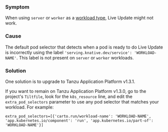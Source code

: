 ### Symptom

When using `server` or `worker` as a
[workload type](https://docs.vmware.com/en/VMware-Tanzu-Application-Platform/1.3/tap/GUID-workloads-workload-types.html#types),
Live Update might not work.

### Cause

The default pod selector that detects when a pod is ready to do Live Update is incorrectly using
the label `'serving.knative.dev/service': 'WORKLOAD-NAME'`.
This label is not present on  `server` or `worker` workloads.

### Solution

One solution is to upgrade to Tanzu Application Platform v1.3.1.

If you want to remain on Tanzu Application Platform v1.3.0, go to the project's `Tiltfile`, look for
the `k8s_resource` line, and edit the `extra_pod_selectors` parameter to use any pod selector that
matches your workload. For example:

```code
extra_pod_selectors=[{'carto.run/workload-name': 'WORKLOAD-NAME', 'app.kubernetes.io/component': 'run', 'app.kubernetes.io/part-of': 'WORKLOAD-NAME'}]
```
